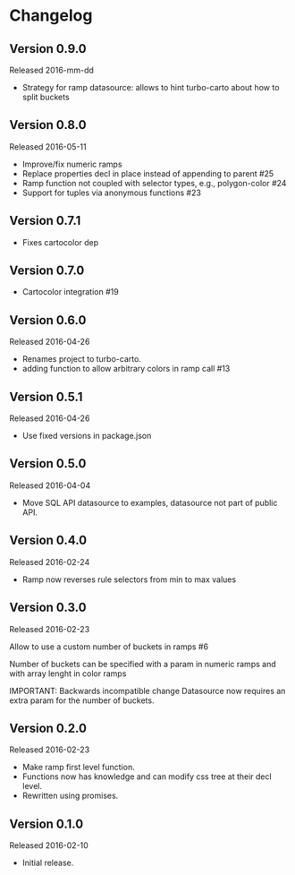 # Changelog

## Version 0.9.0
Released 2016-mm-dd

- Strategy for ramp datasource: allows to hint turbo-carto about how to split buckets


## Version 0.8.0
Released 2016-05-11

- Improve/fix numeric ramps
- Replace properties decl in place instead of appending to parent #25
- Ramp function not coupled with selector types, e.g., polygon-color #24
- Support for tuples via anonymous functions #23


## Version 0.7.1

- Fixes cartocolor dep

## Version 0.7.0

- Cartocolor integration #19


## Version 0.6.0
Released 2016-04-26

- Renames project to turbo-carto.
- adding function to allow arbitrary colors in ramp call #13


## Version 0.5.1
Released 2016-04-26

- Use fixed versions in package.json


## Version 0.5.0
Released 2016-04-04

 - Move SQL API datasource to examples, datasource not part of public API.


## Version 0.4.0
Released 2016-02-24

 - Ramp now reverses rule selectors from min to max values


## Version 0.3.0
Released 2016-02-23

Allow to use a custom number of buckets in ramps #6

Number of buckets can be specified with a param in numeric ramps
and with array lenght in color ramps

IMPORTANT: Backwards incompatible change
Datasource now requires an extra param for the number of buckets.


## Version 0.2.0
Released 2016-02-23

 - Make ramp first level function.
 - Functions now has knowledge and can modify css tree at their decl level.
 - Rewritten using promises.


## Version 0.1.0
Released 2016-02-10

 - Initial release.
